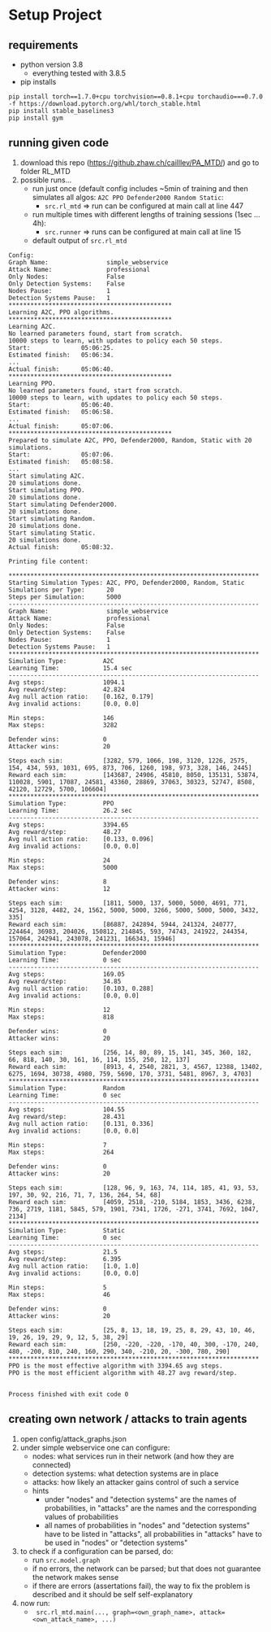 # Setup Project
## requirements
- python version 3.8
  - everything tested with 3.8.5
- pip installs
```
pip install torch==1.7.0+cpu torchvision==0.8.1+cpu torchaudio===0.7.0 -f https://download.pytorch.org/whl/torch_stable.html
pip install stable_baselines3
pip install gym
```
## running given code 
1. download this repo (https://github.zhaw.ch/cailllev/PA_MTD/) and go to folder RL_MTD
2. possible runs...
    - run just once (default config includes ~5min of training and then simulates all algos: ```A2C PPO Defender2000 Random Static```:
        - `` src.rl_mtd `` => run can be configured at main call at line 447 
    - run multiple times with different lengths of training sessions (1sec ... 4h):
        - `` src.runner `` => runs can be configured at main call at line 15
    - default output of `` src.rl_mtd ``
```
Config:
Graph Name:                simple_webservice
Attack Name:               professional
Only Nodes:                False
Only Detection Systems:    False
Nodes Pause:               1
Detection Systems Pause:   1
*********************************************
Learning A2C, PPO algorithms.
*********************************************
Learning A2C.
No learned parameters found, start from scratch.
10000 steps to learn, with updates to policy each 50 steps.
Start:              05:06:25.
Estimated finish:   05:06:34.
...
Actual finish:      05:06:40.
*********************************************
Learning PPO.
No learned parameters found, start from scratch.
10000 steps to learn, with updates to policy each 50 steps.
Start:              05:06:40.
Estimated finish:   05:06:58.
...
Actual finish:      05:07:06.
*********************************************
Prepared to simulate A2C, PPO, Defender2000, Random, Static with 20 simulations.
Start:              05:07:06.
Estimated finish:   05:08:58.
...
Start simulating A2C.
20 simulations done.
Start simulating PPO.
20 simulations done.
Start simulating Defender2000.
20 simulations done.
Start simulating Random.
20 simulations done.
Start simulating Static.
20 simulations done.
Actual finish:      05:08:32.

Printing file content:

*********************************************************************
Starting Simulation Types: A2C, PPO, Defender2000, Random, Static
Simulations per Type:      20
Steps per Simulation:      5000
---------------------------------------------------------------------
Graph Name:                simple_webservice
Attack Name:               professional
Only Nodes:                False
Only Detection Systems:    False
Nodes Pause:               1
Detection Systems Pause:   1
*********************************************************************
Simulation Type:          A2C
Learning Time:            15.4 sec
---------------------------------------------------------------------
Avg steps:                1094.1
Avg reward/step:          42.824
Avg null action ratio:    [0.162, 0.179]
Avg invalid actions:      [0.0, 0.0]

Min steps:                146
Max steps:                3282

Defender wins:            0
Attacker wins:            20

Steps each sim:           [3282, 579, 1066, 198, 3120, 1226, 2575, 154, 434, 593, 1031, 695, 873, 706, 1260, 198, 973, 328, 146, 2445]
Reward each sim:          [143687, 24906, 45810, 8050, 135131, 53874, 110028, 5901, 17087, 24581, 43360, 28869, 37063, 30323, 52747, 8508, 42120, 12729, 5700, 106604]
*********************************************************************
Simulation Type:          PPO
Learning Time:            26.2 sec
---------------------------------------------------------------------
Avg steps:                3394.65
Avg reward/step:          48.27
Avg null action ratio:    [0.133, 0.096]
Avg invalid actions:      [0.0, 0.0]

Min steps:                24
Max steps:                5000

Defender wins:            8
Attacker wins:            12

Steps each sim:           [1811, 5000, 137, 5000, 5000, 4691, 771, 4254, 3128, 4482, 24, 1562, 5000, 5000, 3266, 5000, 5000, 5000, 3432, 335]
Reward each sim:          [86887, 242894, 5944, 241324, 240777, 224464, 36983, 204026, 150812, 214845, 593, 74743, 241922, 244354, 157064, 242941, 243078, 241231, 166343, 15946]
*********************************************************************
Simulation Type:          Defender2000
Learning Time:            0 sec
---------------------------------------------------------------------
Avg steps:                169.05
Avg reward/step:          34.85
Avg null action ratio:    [0.103, 0.288]
Avg invalid actions:      [0.0, 0.0]

Min steps:                12
Max steps:                818

Defender wins:            0
Attacker wins:            20

Steps each sim:           [256, 14, 80, 89, 15, 141, 345, 360, 182, 66, 818, 140, 30, 161, 16, 114, 155, 250, 12, 137]
Reward each sim:          [8913, 4, 2540, 2821, 3, 4567, 12388, 13402, 6275, 1694, 30738, 4980, 759, 5690, 170, 3731, 5481, 8967, 3, 4703]
*********************************************************************
Simulation Type:          Random
Learning Time:            0 sec
---------------------------------------------------------------------
Avg steps:                104.55
Avg reward/step:          28.431
Avg null action ratio:    [0.131, 0.336]
Avg invalid actions:      [0.0, 0.0]

Min steps:                7
Max steps:                264

Defender wins:            0
Attacker wins:            20

Steps each sim:           [128, 96, 9, 163, 74, 114, 185, 41, 93, 53, 197, 30, 92, 216, 71, 7, 136, 264, 54, 68]
Reward each sim:          [4059, 2518, -210, 5184, 1853, 3436, 6238, 736, 2719, 1181, 5845, 579, 1901, 7341, 1726, -271, 3741, 7692, 1047, 2134]
*********************************************************************
Simulation Type:          Static
Learning Time:            0 sec
---------------------------------------------------------------------
Avg steps:                21.5
Avg reward/step:          6.395
Avg null action ratio:    [1.0, 1.0]
Avg invalid actions:      [0.0, 0.0]

Min steps:                5
Max steps:                46

Defender wins:            0
Attacker wins:            20

Steps each sim:           [25, 8, 13, 18, 19, 25, 8, 29, 43, 10, 46, 19, 26, 19, 29, 9, 12, 5, 38, 29]
Reward each sim:          [250, -220, -220, -170, 40, 300, -170, 240, 480, -200, 810, 240, 160, 290, 340, -210, 20, -300, 780, 290]
*********************************************************************
PPO is the most effective algorithm with 3394.65 avg steps.
PPO is the most efficient algorithm with 48.27 avg reward/step.


Process finished with exit code 0
```
## creating own network / attacks to train agents
1. open config/attack_graphs.json
2. under simple webservice one can configure:
    - nodes: what services run in their network (and how they are connected)
    - detection systems: what detection systems are in place
    - attacks: how likely an attacker gains control of such a service
    - hints
        - under "nodes" and "detection systems" are the names of probabilities, in "attacks" are the names and the 
        corresponding values of probabilities
        - all names of probabilities in "nodes" and "detection systems" have to be listed in "attacks", all probabilities in 
        "attacks" have to be used in "nodes" or "detection systems"
3. to check if a configuration can be parsed, do:
    - run ``` src.model.graph ```
    - if no errors, the network can be parsed; but that does not guarantee the network makes sense
    - if there are errors (assertations fail), the way to fix the problem is described and it should be self self-explanatory
4. now run:
    - ``` src.rl_mtd.main(..., graph=<own_graph_name>, attack=<own_attack_name>, ...)```
